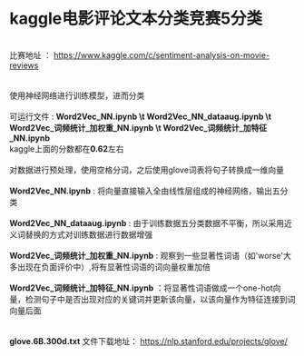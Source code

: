 # kaggle电影评论文本分类竞赛5分类
\
比赛地址 ： https://www.kaggle.com/c/sentiment-analysis-on-movie-reviews  \
\
\
使用神经网络进行训练模型，进而分类\
\
可运行文件 : **Word2Vec_NN.ipynb   \t Word2Vec_NN_dataaug.ipynb \t  Word2Vec_词频统计_加权重_NN.ipynb \t  Word2Vec_词频统计_加特征_NN.ipynb**\
kaggle上面的分数都在**0.62**左右\
\
对数据进行预处理，使用空格分词，之后使用glove词表将句子转换成一维向量\
\
**Word2Vec_NN.ipynb** :  将向量直接输入全由线性层组成的神经网络，输出五分类\
\
**Word2Vec_NN_dataaug.ipynb** : 由于训练数据五分类数据不平衡，所以采用近义词替换的方式对训练数据进行数据增强\
\
**Word2Vec_词频统计_加权重_NN.ipynb**  : 观察到一些显著性词语（如'worse'大多出现在负面评价中）,将有显著性词语的词向量权重加倍\
\
**Word2Vec_词频统计_加特征_NN.ipynb**  ：将显著性词语做成一个one-hot向量，检测句子中是否出现对应的关键词并更新该向量，以该向量作为特征连接到词向量后面\
\
\
**glove.6B.300d.txt** 文件下载地址： https://nlp.stanford.edu/projects/glove/   
